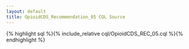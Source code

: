 ```yaml
---
layout: default
title: OpioidCDS_Recommendation_05 CQL Source
---
```


{% highlight sql %}{% include_relative cql/OpioidCDS_REC_05.cql %}{% endhighlight %}
